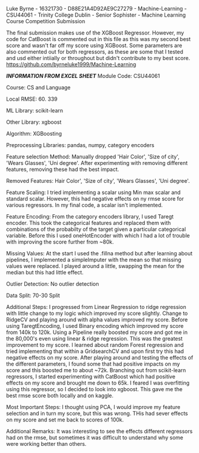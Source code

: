 Luke Byrne - 16321730 - D88E21A4D92AE9C27279 - 
Machine-Learning - CSU44061 - 
Trinity College Dublin - Senior Sophister - Machine Learning Course Competition Submission

The final submission makes use of the XGBoost Regressor. However, my code for CatBoost is commented out in this file as this was my second best score and wasn't far off my score using XGBoost. Some parameters are also commented out for both regressors, as these are some that I tested and usd either intiially or throughout but didn't contribute to my best score.
https://github.com/byrneluke1999/Machine-Learning

***INFORMATION FROM EXCEL SHEET***
Module Code:
CSU44061	

Course:
CS and Language

Local RMSE:
60. 339 	

ML Library:
scikit-learn	

Other Library:
xgboost	

Algorithm:
XGBoosting		

Preprocessing Libraries:
pandas, numpy, category encoders	

Feature selection Method:
Manually dropped 'Hair Color', 'Size of city', 'Wears Glasses', 'Uni degree'. After experimenting with removing different features, removing these had the best impact.

Removed Features:
Hair Color', 'Size of city', 'Wears Glasses', 'Uni degree'.

Feature Scaling:
I tried implementing a scalar using Min max scalar and standard scalar. However, this had negative effects on ny rmse score for various regressors. In my final code, a scalar isn't implemented.	

Feature Encoding:
From the category encoders library, I used Taregt encoder. This took the categorical features and replaced them with combinations of the probabilty of the target given a particular categorical variable. Before this I used oneHotEncoder with which I had a lot of trouble with improving the score further from ~80k.	

Missing Values:
At the start I used the .fillna method but after learning about pipelines, I implemented a simpleImputer with the mean so that missing values were replaced. I played around a little, swapping the mean for the median but this had little effect.	

Outlier Detection:
No outlier detection	

Data Split:
70-30 Split	

Additional Steps:
I progressed from Linear Regression to ridge regression with little change to my logic which improved my score slightly. Change to RidgeCV and playing around with alpha values improved my score. Before using TaregtEncoding, I used Binary encoding which improved my score from 140k to 120k. Using a Pipeline really boosted my score and got me in the 80,000's even using linear & ridge regression. This was the greatest improvement to my score. I learned about random Forest regression and tried implementing that within a GridsearchCV and upon first try this had negative effects on my score. After playing around and testing the effects of the different parameters, I found some that had positive impacts on my score and this boosted me to about ~72k. Branching out from scikit-learn regressors, I started experimenting with CatBoost which had positive effects on my score and brought me down to 65k.  I feared I was overfitting using this regressor, so I decided to look into xgboost. This gave me the best rmse score both locally and on kaggle. 

Most Important Steps:
I thought using PCA, I would improve my feature selection and in turn my score, but this was wrong. THis had sever effects on my score and set me back to scores of 100k. 

Additional Remarks:
It was interesting to see the effects different regressors had on the rmse, but sometimes it was difficult to understand why some were working better than others. 
